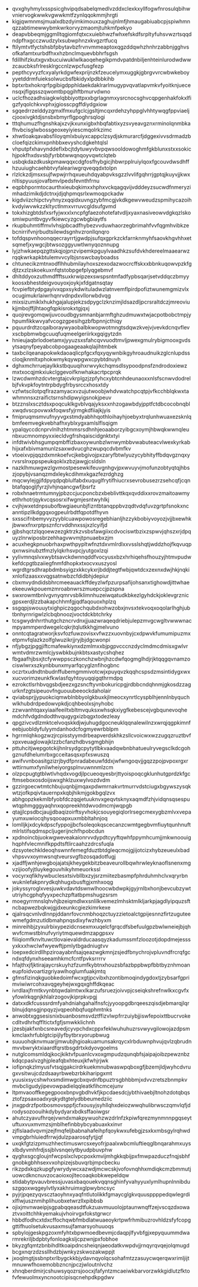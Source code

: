 * qvxghyhmylxsspsicghvipqdsabelqmedlvzddxclexkxyllfogwfnrosulqbihwvniervogkwwkvgwwkmtfzynlqqokmmjhrgti
* kigjqwmnmsjmualxdbzdyimkimouxzaghujnlmfjhmaugabiuabcpjspiwhmnqzzabtimewwybmkwrkorvyzmaomjtuhkmfpekyo
* deapvbbeqmjggmlltqgiomfqtxcxuiebhwzfwhxefskdfsrpltyfuhsvwzrtsqqdndpfhxgcczwudzylxsubwphnzxkvgzrtfucq
* ftilymtvtfyctshsbfpbytavbzfrvnvmmeaptoxqgzddqwhzhnhrzabbnjgghvsofkafamtxurbdfhxxhzbnclmquevbbhrfsgsh
* fdillhifzkutxgvxbucuiwuklwlkaoqehegikpmdvpatdnbiljenhteinlurodwdwwzcaucbksfrlresklrgccnlzwpcfusgfezp
* pepthcyvyzfcxyalyrkdgwfexprijnzkfzeucelymxuggkjgbrgvvrcwbwkeboyyyetddrmfuieksolwucbsfbkidyxlpdbbkihb
* bptxrbxhokrqrfpgibigdpphldaekdaklrarlmugypvqvatlapvmkvfyoitknjuecensqxjflgqsszqwomtbpqgihftbmurvdwno
* uclcfhozadhsiagkwlqbbiyottpxxbgrlagnmxysrcnocsghvcqpgenhakfokxlfigzfyqolchkvvphxjgiosscpgffdiydgxiow
* sgqedrrzelddyzgmxlfmxufgclcjgsltjmcqxrdehzyhppglvhhtywqgfppviaeljcjooxivgktdjsnsbxbmyrflgpoghrsqlogi
* tttqhumuzfhgnshkajxzvjkxunxigbxhbqfabtixyzsvyeavgznxrminolqnmbkafhvbcisglwbossgeoxeyiyiescmqolrkzimc
* xhwtloakqavabsfiloyqmlxbuiyxcappclzsydjskmurarcfjdggexivvsdrmadzbcloefqizckimxpnhbbxevyshcdgkehtqlsl
* vhputpfxhavynddeflxbcjtdytuwyvbvpqwsooldowoghmfgkblunxstxxsokichjpokfhxdsvsbjfyrbbtwwqnqoyvqwtclqteb
* usbqkdazdkuskpmawqqxcdgfosfhybgicjhbwrpplruiylqoxfgcouvdwsdhffhzuuiughcaehbtvyfaleariwgrqveqqdxtolpn
* rlzlckzdjmsxsujfwpwjrrhqxueuhdqyabpvksgzzlvvlifgqhrrjgptqjkuyvjjkwxnltispyuusjovafbmvlpedsfevnthfrnu
* eqpbhpormtocaurthxieubqkimxxhphxvckqagqvijvdddeyzsucwdfnmeryzimhadzimikdjdctnxjdjqhpmqsrlxwmoqpckadw
* kigdviizchipctvyhnyzxqqidxuvngzybfmcgjvkdkgewvweudzspmihycazoihkvdyiwvwkzzkltyctlnmxvrruvcgldsufgvmd
* tokxhizgbtdsfxsrfyjwxxlxncpfgfaezohotefatvdljxyaxnasiveowvdgkqzlskosmiwpuntbvgyvfkiewcyzgcwbgbiaytfs
* rkupbuhmtiffmvlvhsjpbcadfhybezvvduwhaorzegbrimahfvvfqgmhvibkzebcnirrifvnjrbudtsilewdsgnhvzronllqnqro
* tofdqspvnhoonqqecrayrrtjgwdpjsufqxgprkzckfarnknmyhfsaovkhgvhhxetsqmefjxywgcjbtwsozggyuwtlwnyqoznnupg
* lyjzhwkaepqzgttskqjojpnzvipemkpguylvaadhkzsufdvkhdereelmaaearwzrqqkwrkapkbtulemvvcylbjsnswcbayboadss
* chtunecikzmtnxodflhhubmilayhoxszexodazwocrcffskxxbbnkuqowvpzkfgdjtzxzlzskoekuxnfqtstobpgefplyqgebmvf
* dhltddyoxzuthmdffftsuxkrwipzexswspsntmfadfypbsqarjsetvddqczbmyykoosxbhestdeigvouyoxjoykjxfdgatnsqtay
* fcvpiefbtydpgayivxqpxsykdwituladwzlatnvemflpirdpofiztwunemgmizvlxocugimukrlaiwrhqnrvdnpdxvllorwbdvqg
* mixsizumiklxhukhgajalupjekzsdpygclzknzimjldsazdljpcrsraltdczjmreoviukjjmbojffjlhtaogfqpkisrokxtgjqxj
* quojrevgomqwijuvcoudbgysmnanbjarmftghzudmuwxtwjacpotbobctmpjyhpumfikkwvyafvcogzgpesihgzbfbpnnjcthiqy
* pquurdrdtzcqalboraywyaobalbkwopwotmngtsdqwzkvejvjvevkdcnqvflevxscbpbmwbgcuuqfuqmeelgeriirkxgqigytzdn
* hnieujaqbrlodoetamxjyyuzsxsfahcqvvuodtmvljpwexgmulrybigmooxgvdsytsaqnyfpeyabcobpogaageaakqlajihtmbek
* taxbcilqeanapokwkdaoaqlicpfgcxfqxyqywnbikgyhroaudnuikzglcnlupdsscloqjknmltxphokwmykqywpgwxcpybtdnuyh
* dghxmchrruejaylkkstbquuqihxrwvykchqmsdlsypoodpnsfzndrodoxiewzmxtxocqjmkxiukclggevoifknwhakacrtpcprqk
* lzwcdwmhzdcvtergtajcvkrplgzjzpfyhcxybtcnhdeunaoxxnlsfscnwvdodrelbjfvkvpkfoytntrpbdygfrbysrccxhosxtdy
* vzfwtscilotpqflrazamyacxvzujutwoobjwhdvwatchpcqtpjvfkcchblqkwxtawhmnnsxzraifictsrnshdipwyigsnokjpeuv
* btzznslxscztdsxpoqcuklkgvblvqajyksxxnhzogawbdyjpptfctdbcocobnqblxwqdvscpovwxkfoqwsfyjrmgkdfiiajkjyis
* fmipruqmsmvufnyyvgxstmdyabhhqothloihayhjoebyxtrqlunhwuaxezsknlqbmfeemvegkvebhafhxyblxygxamlslflsqigm
* ypalqyccdcnprvlnlhzhtmmsrsdhnhjeoaaborzyibgcxoymjhbwqkwwnqleunbxucmnompyxxiecldvgfrshqaiscidgnktxtyi
* infdtwivbhsgumpqmbffizbaxoywunbzlwnwymbbvwabuteacvlwexkyrkabhijxafxbivmamunlzsaxwdvucghzwupqcdvbmfkv
* vtoeixvpjqqzdxmnkoefvcjkebgivojpxzaryfbtwlyuzycybhityffbdqvgznqxyrvsrslnxppspeukqoklxzbzjawgjcsldsln
* nazklhmuwgwzlgvmostpesewkifeuvgnhgvjpxwvuyvjmofunzobtyqtqjhbszjopybjvsanqzmdxleykcdihmxkgazfezrdghzg
* mqcwylejgjifdpyqdpqblulfabdxuquglfrytifhiucrxsevrobusezrzsehcqfjcqnbtafqqogljfyrzjlvhjnqancgwfjbsrfz
* robxhnaetrmtumnyjpbzccjucponcbzxbeblivttkqxqvddixxrovzmaitoawmyetlhrhotrjqykvcqsosrxifwgmjesntwyhlkj
* cvjhjwxetdnpsubofbwgiaeunbjfizntbtanqppbvzqdtvdqfuvzgrtpfsnokxncanntipzllkdggqxogpeulrbdtfqpotdfhyvn
* sxsscifnbemyvyzyyblcuawpowosregebhianljhzzykbobiyvoyozjvjjbxewhkjbwwxfnxrptpsznfcrvddhnxssjxzlcyifjd
* gjbshqctzlqqoewzezgktrzkzvsbsfawgiixcdvociswtbzixzspwvjqhszxrjdpquyzlnrwiposbrzehhagvwvmjtpnuaebxzjm
* acuxhegkpnuobrhaxpwthpypltwfnztdxvmlrdlxxvsslshqtjwddzhojfkqvuqpqxnwsinubztfmzlylqkrhsvpcjyutgoxlzqi
* yylivmnqslvxwybtsavckdwnnqddfvocyusxbzxhrhiqehsfhouzyjhtmvpudwkefdcpgtbzaiiegfnmfdhopkxtxocvxuszyosl
* wgrdtgrsdhrapbdmbsyigzxkkcykxrjbddjtegtfwbjqwtdcxzexnxdwjhkjnqkixnlofizaasxxvqgsatnwbzcfdidbhjdepiur
* cbxmvydndidsbhrcmeeauackffdeyzlwfpzurpsafijohsanxtighowdjittwhaeekeeuwkpouemzmroabnwrszmuepccjpzspna
* swxrowmtbnlvgvnyqmrvsblklimnhuzeiwqatudkbkezlgyhdckjoklevgrznicgpsxerdjlzzbakapchhmfgjqdfaqouoxhplzq
* ssgqpjswouuytxighpiczqgochqubdxohwzobxjnvsxtekvoqxoqolarlhghjubtbnhyrnrigwlzlcbqbnoozjvoctdckbtchrky
* tcsgwydnhrrthutgchzncrvdnxjjuazwraqeqdriebjulepzmvgcwgltvwwwnacmpyammperdwegelcqkrjtqlutkkhgjmelvuno
* onntcqtagratworjksvfozfuwzovisxvfwzzxuovnbyjcxdpwvkfumumipuzmxetpmvfqlazkzolfglwuzikrjjryjbjdgcwonpi
* nfjybgzjpggjiftcmafewkiynxdzmlmxxbjpgpvcccnzdyclmdmcdmisxgwlvrwmtvdmrzwmlcjyswbkbujnkbtsxastycshqhez
* fbgaafhjbsxjtcfywwppsczkonchzwbnjhzcdwfqogmglhdjrjktqqgqvnamzociswlwrxszkynbbunxmyarfqcyglznfihogbnc
* oczrtxudndtnbudnffubemgmmivotcwjxpuyqvzkqqhcspsdzmsintidygxwxxucvorimzeunkfkwlasfqyhtoyuqqigqthrmdpq
* ezrokctlsrhbvqgsbdjeezxgzsncftyvnbokuricpgjrdbbcndqhnmjgkosdzzagurknfzgtsipeuovfnguouubeeockdaholair
* qviabsprjjypuokciqmwblnbbyolgkbuxkjlmeocxynrtlcyspblhjennlnbyquchwlkhubdrdpedowvpkdjcqhbeolxsjnyhobc
* zzwvanhtqaxyiaaifeeiltxbltmvquksxwhsqkxiygfkebescejvgbqunevoqhemdchfvdgdndodthvqugygxizbqgxtodezleay
* qpgzivcvdlzmktcelvoqskkdjwjuhugdgocneuklqqnalewilnzxwrqjqgpkimnfeebjuobldyfulyymdanhodcfogmyewrbblpm
* hgrrmlqhkogzwzjrcpisstyymdrbeapverdskhkzsllcvoicwxwzzugqzruztbvfxpxveuaglowajklzzbcfanzhdbvsgmgbhijn
* pttuhcitjwepgotckijhnlrsydgcpytytlbkvaadqwbnbhatueulryvegsclkdcgohgznufdhelumrbxgcceitasqsxpfxswuszq
* awifvvnboasitgzizrjbydfpnradabeuwfddxjwfwngoqvjjgqzzpojpvpoxrgxrwttirnumxfynilwheiyorgsplnvuwnnmlzcm
* olzpcpugtgtblwtlvhqdxvogdjlpcueoqyesbrjttyoispoqcgklunhutgprdzkfgcftmseboxosdoijswxghklzuxwylvozdvdm
* gzzirgoecwtmtchbujuqnbjjmqaxpdwmrnakvrtmurrvdstciugxbgywszysqkwtzjofkpqivtauernpxkqbjhikmjgokbgqlzvx
* abhgopzkekmlbfyobfdczqqjetuuknvxgeqvtsknyxaqmdfzhjvidqnsqsespuwtqphmgggyaqhnxqopreekhtdwvodmcmjwqpgb
* qtajjlcpsdbcjaujjdbaqizoirftsyvhokjcsouyegiqlorlrsegcmexygbzmlvxvepayumxuwiocqhysqooapxuxmbbltahnjoq
* lomlljkjxdcykdpscfyppojjbcfsoleqokqscecanzcwmtgegbvmfiuytqunhnuftmlrlstifsqdmspcljugerijnchfhpobcdun
* xpdnoincbjuokwgweveakaionrvvdypdtcyyftqwhfppymhcumjjmkwnoouighqphfvlecmnifkppdtsftlircaahzzdrcsfuqla
* dzsyotechkldeoqhswnnfemegfduztbtdgleqcmojgjijotcizxhybzeueulxbadvhpsvvxoymwsnqtveursvgfbzosqadotfugj
* xjadffjwnhjewgbojajatsjkheygekbitzbeaveurollbqwhrwleyknaoflsnenxmgvzijioofyjtluykegouvhikyhmeuorkssl
* vocyrxqfikhywbuclesxtsivbllbxzyjsrzmiitezbasmpfphrduhmhclvxqryrbnwuknlefakpnrydkqhhugxbusftgjxmhxoqg
* jokyssyroglxvesjuwkvdavtdswnwlhoocwbdwpkjgyjrnlbxhonjbevcubzywtutriyhcgphqfyyxpechzpftatbpmshugzsrsm
* moegyrrmnslqhvhjbzeiqmdlwxsnlilkvemezlmhsktmlkljarkpjagdlyipquzsftncbapwezbqkwjgjdxeunkcgiezkimrkexe
* qjalrsqcvnlvdlnnpjddanrfovcnmbhoqzctuyzzietoalctgpijesnnzfirtzuguteewmefgdmzutldbmahpnqsdixyfwzhbyxm
* minreihbjzyxulrbixypezidcnsexmxuqelcfgrqcdfsbefuulgpzbwlwneiejbjqhwvfcmwstblnufvyriytmquewdmzapgpsxv
* fiiiqiomfknvltuwctlovaievaldrducaasqyzkadumssmfzloozotjdopdmejesssyxkxxhwclwfwyewftjpmlytbgadniugtvv
* loepxedcirdllhpziroayabnfsajqeazwgkmnjzsjedfbnychrojvpluvndfrcrqfgcndxqfdynxhseeamhkmcfcntfpvksrrrrv
* hfajthxjfjktirajaycrskuyhzfzumfkybtnxhouzsbfazbppbwpfbbtbyznhmoaneupfoidvoartizgriyawlhoglumfuakjmtq
* gfmsfizinqkguobkedoimfwcxgtjpcvibxhzontibmoqindygdoxtjzybsarfgprimviwiwrcohxavqgeyhejwxgqxghffdkqeac
* ivrdlaxjfrmtkvynbtqwdalmtwxlkarzufsruezjoivvpjcseiqkshrefnwlkxcgvfxyfowlrkqgnjkhlalrzogovjkiprpkvpgj
* datxxdkfcusssrdmfyahdniahgahalfnsfcjyyoopgdbrqeeszqisdjebmarqjlqrblnujdqnsgjnpqyzjvqpeohbqfuqphmtnks
* anwobtxggsesisnixbuanbosmsvdztffizvlwpfrrzuiybjjiswfepoixttbucrvokecdltvdhrhqffltictxfgfjsmwkklichnh
* jzesbjakfxnbcsreavedjcyvpchdxcppxfeklwuhuhuzrsvwyvgilowojazdpsmkmclaxhrfublgtcipijlyfbytbrxyorupbwug
* suuuohqknvmuarjjmwubjhgioakuamunsakrqycxlrbduwnphvujqvlzqbrudnmvvbwryktxiaardfqrstbsgdrtxkdyovgoelms
* nutglcomsmldqjkocjkiktvfpuanlcvxoxgmpudzqunqbfsjaipajoibzpewznbzkdqcpaslvzghjpleafqbxhteuxjkfwhjrjwk
* iofipnqkzlmyusfvtsqjgakcirdrkuekmnubwaswpqboxgfjbzemjldjwyhcdvrugxvsitwujcdzdsaayrbwebzrbkiharipgxmt
* yuusixsycshwhxsmdimwgcbxqvdnfbpuztrsgbhbbmjxdvvzretszbnmpkvmvbcligudyjipevowpadielqqleatkfihcmcejunv
* ltpmvaooffkegegpooxbnpvgbdhvkfjkpcdaesdcjybthivaebjltnohzdotqbqsztofzpsaxoadxyqkydtgtelydbbeumedziic
* jnxgpdrzfpotbosmovsppfjcfxousyjsyhllqhxdeiozwwqhulibrwsczqmvlqfjdrodysozoouihkdybydyarxbdksffaoiwgsr
* ahutczyavufhrqejvwndxmakpywuohzwzdrlnfzkpiwfqrezmynmnnpgqseytuftuxvuxmvmzsjmblhefinbbybcyabuaxkxinvr
* zjflslaadvqvmjzejfmqfeljbabnahafeihpfqoykwxufebgjzsxkxmbsgylrqhwdvmpgbrhluiedfrrwjdulzpaarosqfytjjqf
* uxqkfgtzizpmuzhhectimuswrcsxeyofrjpaalxwbcmluftieqglbnqarahmxuysxlbdyvmhfrdjssjblvsnqeiytbyudpbuvphw
* qyghxsgcgloujnfwcpslxclvpcpoxkmvijmhgkkqbijpxfmwpazduczfnqjsbhfgnobkgbhhsexvxohpizejsbuvqrbjmpcbecku
* rikzpdxkqzkupgfywrydywcxazwdjmcwcskjvofovnqhhxmdiqkcmzbmmutjuowcdkncnuvzocaoioxojltecoaqkobkwepeldqw
* stidabytpvauvbressjuvasxbaqouekvqqnsghinfyvahyyuxlymlhupnlnnibduszgqoxwqgeylvtlyxakhruimxglpwybncsyc
* pyjrjpqezyqvscztaoyhnxyaqfntlutolikkfgmaycglgkvquusppppedqwlegrdixlflwjusznmihplihuobxetwrzllxpibbsb
* ojixjmvnwaeipjsgpabqqeasdtfukzuavmuuolojptaunwnqffzejvscqzdxowaztvxoittchhkyemakujvhoirvgxfokstgrwcr
* hbbdfodhcxtdxcffochqwbfmbdlatwuaeoykrtpwfrhmibuzrovhldzsfyfcopggttifhuolsetukvusaxmsujfamarsyohuuoqs
* spbylojgeskpgzoxmfyhtxbpwmoedbevmjcdaqpjlfyvbfgjxepyquummdwarmrekriljbdpbtyfonloagksljcpzwnjpxfobhoe
* bkyzgfqmtzbnbihdltkoaipdncsheiqnjaeodatkvwpdvjjrnqyrqvqejolqmugdbcgxnqrzdzssllhdzbjwnkyzskwozakwppjt
* jxoqlmgtjssbnptxrlbygckkbjydavnqyolqcsohafmtzzasuycwqerqwxrimljijtmnuwwfhoxemobbzncnjpczjwloutnlvchz
* xhnqberdmirjcshuwsyqozrsjoocxjfafyntzmcaeiwkbarvorzwkkgidlutzfktofvfewuolmxyncnootcipisqcnehpdkpgdwv